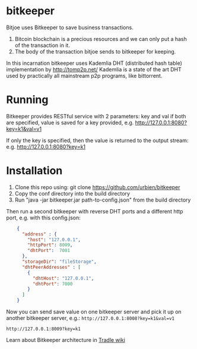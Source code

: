 bitkeeper
=========

Bitjoe uses Bitkeeper to save business transactions. 
1. Bitcoin blockchain is a precious resources and we can only put a hash of the transaction in it. 
2. The body of the transaction bitjoe sends to bitkeeper for keeping.

In this incarnation bitkeeper uses Kademlia DHT (distributed hash table) implementation by http://tomp2p.net/
Kademlia is a state of the art DHT used by practically all mainstream p2p programs, like bittorrent.

Running
========================
Bitkeeper provides RESTful service with 2 parameters:
key and val
if both are specified, value is saved for a key provided, e.g. http://127.0.0.1:8080?key=k1&val=v1

If only the key is specified, then the value is returned to the output stream: e.g. http://127.0.0.1:8080?key=k1

Installation
========================

1. Clone this repo using: git clone https://github.com/urbien/bitkeeper
2. Copy the conf directory into the build directory
3. Run "java -jar bitkeeper.jar path-to-config.json" from the build directory

Then run a second bitkeeper with reverse DHT ports and a different http port, e.g. with this config.json:

``` json
    {
      "address" : {
        "host": "127.0.0.1",
        "httpPort": 8009,
        "dhtPort":  7001
      },
      "storageDir": "fileStorage",
      "dhtPeerAddresses" : [
        {
          "dhtHost": "127.0.0.1",
          "dhtPort": 7000
        }
      ]
    }
```

Now you can send save value on one bitkeeper server and pick it up on another bitkeeper server, e.g.:
`http://127.0.0.1:8008?key=k1&val=v1`

`http://127.0.0.1:8009?key=k1`


Learn about Bitkeeper architecture in [Tradle wiki](https://github.com/urbien/Tradle/wiki)
